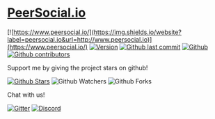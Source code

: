 # [PeerSocial.io](https://www.peersocial.io/)

[![https://www.peersocial.io/](https://img.shields.io/website?label=peersocial.io&url=http://www.peersocial.io)](https://www.peersocial.io/)
[![Version](https://img.shields.io/github/package-json/v/PeerSocial-io/PeerSocial.io)](https://github.com/PeerSocial-io/PeerSocial.io)
[![Github last commit](https://img.shields.io/github/last-commit/PeerSocial-io/PeerSocial.io)](https://github.com/PeerSocial-io/PeerSocial.io/graphs/commit-activity)
[![Github](https://img.shields.io/github/commit-activity/m/PeerSocial-io/PeerSocial.io)](https://github.com/PeerSocial-io/PeerSocial.io)
[![Github contributors](https://img.shields.io/github/contributors/PeerSocial-io/PeerSocial.io)](https://github.com/PeerSocial-io/PeerSocial.io/graphs/contributors)

Support me by giving the project stars on github! 

[![Github Stars](https://img.shields.io/github/stars/PeerSocial-io/PeerSocial.io)](https://github.com/PeerSocial-io/PeerSocial.io/stargazers)
![Github Watchers](https://img.shields.io/github/watchers/PeerSocial-io/PeerSocial.io)
![Github Forks](https://img.shields.io/github/forks/PeerSocial-io/PeerSocial.io)

Chat with us!

[![Gitter](https://badges.gitter.im/PeerSocial-io/community.svg)](https://gitter.im/PeerSocial-io/community?utm_source=badge&utm_medium=badge&utm_campaign=pr-badge)
[![Discord](https://img.shields.io/discord/699620283748843610)](https://discord.gg/rHM4GmR)

